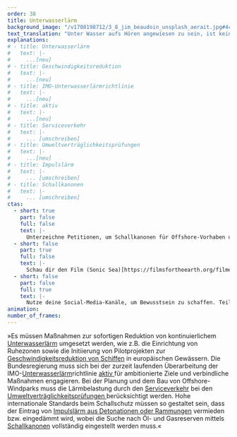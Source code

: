 ```yaml
---
order: 38
title: Unterwasserlärm
background_image: "/v1708198712/3_8_jim_beaudoin_unsplash_aerait.jpg#4cd4ff"
text_translation: "Unter Wasser aufs Hören angewiesen zu sein, ist kein Spaß. Schiffe brettern durch deinen Lebensraum, Militärs machen Übungen, wenn du gerade besondere Ruhe für deine Neugeborenen brauchst, Windräder werden ohrenbetäubend in den Boden gerammt und nach Öl- und Gasvorkommen wird mit Schallkanonen gesucht, die so laut sind, dass sie dich umbringen können."
explanations:
# - title: Unterwasserlärm
#   text: |-
#     ...[neu]
# - title: Geschwindigkeitsreduktion
#   text: |-
#     ...[neu]
# - title: IMO-Unterwasserlärmrichtlinie
#   text: |-
#     ...[neu]
# - title: aktiv
#   text: |-
#     ...[neu]
# - title: Serviceverkehr
#   text: |-
#     ... [umschreiben]
# - title: Umweltverträglichkeitsprüfungen
#   text: |-
#     ...[neu]
# - title: Impulslärm
#   text: |-
#     ... [umschreiben]
# - title: Schallkanonen
#   text: |-
#     ... [umschreiben]
ctas:
  - short: true
    part: false
    full: false
    text: |-
      Unterzeichne Petitionen, um Schallkanonen für Offshore-Vorhaben der Ölindustrie zu verbieten, zum Beispiel diese (hier)[https://greenpeace.at/petitionen/wale-argentinien/].
  - short: false
    part: true
    full: false
    text: |-
      Schau dir den Film (Sonic Sea)[https://filmsfortheearth.org/filme/sonic-sea/] an.
  - short: false
    part: false
    full: true
    text: |-
      Nutze deine Social-Media-Kanäle, um Bewusstsein zu schaffen. Teile Artikel, Videos und Bilder über die negativen Auswirkungen von Schallkanonen.
animation:
number_of_frames:
---
```


»Es müssen Maßnahmen zur sofortigen Reduktion von kontinuierlichem [Unterwasserlärm](# "Unterwasserlärm") umgesetzt werden, wie z.B. die Einrichtung von Ruhezonen sowie die Initiierung von Pilotprojekten zur[ Geschwindigkeitsreduktion von Schiffen](# "Geschwindigkeitsreduktion") in europäischen Gewässern. Die Bundesregierung muss sich bei der zurzeit laufenden Überarbeitung der IMO-[Unterwasserlärm](# "Unterwasserlärm")richtlinie [aktiv ](# "aktiv")für ambitionierte Ziele und verbindliche Maßnahmen engagieren. Bei der Planung und dem Bau von Offshore-Windparks muss die Lärmbelastung durch den [Serviceverkehr](# "Serviceverkehr") bei den [Umweltverträglichkeitsprüfungen ](# "Umweltverträglichkeitsprüfungen")berücksichtigt werden. Hohe internationale Standards beim Schallschutz müssen so gestaltet sein, dass der Eintrag von [Impulslärm aus Detonationen oder Rammungen](# "Impulslärm") vermieden bzw. eingedämmt wird, wobei die Suche nach Öl- und Gasreserven mittels [Schallkanonen](# "Schallkanonen") vollständig eingestellt werden muss.«
